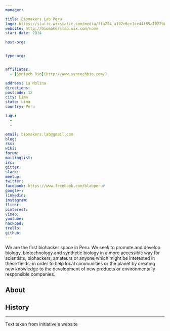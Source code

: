 ```yaml
---
manager:

title: Biomakers Lab Peru
logo: https://static.wixstatic.com/media/ffa224_a102c6ec1ce44f65a702200affe04df1~mv2.png/v1/fill/w_263,h_268,al_c,usm_0.66_1.00_0.01/ffa224_a102c6ec1ce44f65a702200affe04df1~mv2.png
website: http://biomakerslab.wix.com/home
start-date: 2014

host-org:


type-org:


affiliates:
  - [Syntech Bio](http://www.syntechbio.com/)

address: La Molina
directions:
postcode: 12
city: Lima
state: Lima
country: Peru

tags:
  -
  -

email: biomakers.lab@gmail.com
blog:
rss:
wiki:
forum:
mailinglist:
irc:
gitter:
slack:
meetup:
twitter:
facebook: https://www.facebook.com/blabperu#
google+:
linkedin:
instagram:
flickr:
pinterest:
vimeo:
youtube:
hackpad:
trello:
github:
---
```

We are the first biohacker space in Peru. We seek to promote and develop biology, biotechnology and synthetic biology in a more accessible way for scientists, biohackers, amateurs or anyone which might be interested in these fields; in order to help local communities or the planet by creating new knowledge to the development of new products or environmentally responsible companies.​

## About

## History

---
Text taken from initiative's website
